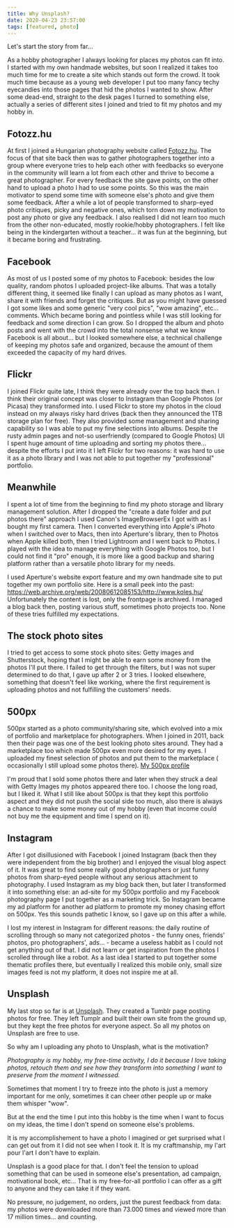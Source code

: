 ```yaml
---
title: Why Unsplash?
date: 2020-04-23 23:57:00
tags: [featured, photo]
---
```


Let's start the story from far...

As a hobby photographer I always looking for places my photos can fit into. I started with my own handmade websites, but soon I realized it takes too much time for me to create a site which stands out form the crowd. It took much time because as a young web developer I put too many fancy techy eyecandies into those pages that hid the photos I wanted to show. After some dead-end, straight to the desk pages I turned to something else, actually a series of different sites I joined and tried to fit my photos and my hobby in.

## Fotozz.hu
At first I joined a Hungarian photography website called [Fotozz.hu](http://fotozz.hu). The focus of that site back then was to gather photographers together into a group where everyone tries to help each other with feedbacks so everyone in the community will learn a lot from each other and thrive to become a great photographer. For every feedback the site gave points, on the other hand to upload a photo I had to use some points. So this was the main motivator to spend some time with someone else's photo and give them some feedback. After a while a lot of people transformed to sharp-eyed photo critiques, picky and negative ones, which torn down my motivation to post any photo or give any feedback. I also realised I did not learn too much from the other non-educated, mostly rookie/hobby photographers. I felt like being in the kindergarten without a teacher... it was fun at the beginning, but it became boring and frustrating.

## Facebook
As most of us I posted some of my photos to Facebook: besides the low quality, random photos I uploaded project-like albums. That was a totally different thing, it seemed like finally I can upload as many photos as I want, share it with friends and forget the critiques. But as you might have guessed I got some likes and some generic "very cool pics", "wow amazing", etc... comments. Which became boring and pointless while I was still looking for feedback and some direction I can grow. So I dropped the album and photo posts and went with the crowd into the total nonsense what we know Facebook is all about... but I looked somewhere else, a technical challenge of keeping my photos safe and organized, because the amount of them exceeded the capacity of my hard drives.

## Flickr
I joined Flickr quite late, I think they were already over the top back then. I think their original concept was closer to Instagram than Google Photos (or Picasa) they transformed into. I used Flickr to store my photos in the cloud instead on my always risky hard drives (back then they announced the 1TB storage plan for free). They also provided some management and sharing capability so I was able to put my fine selections into albums. Despite the rusty admin pages and not-so userfriendly (compared to Google Photos) UI I spent huge amount of time uploading and sorting my photos there... despite the efforts I put into it I left Flickr for two reasons: it was hard to use it as a photo library and I was not able to put together my "professional" portfolio.

## Meanwhile
I spent a lot of time from the beginning to find my photo storage and library management solution. After I dropped the "create a date folder and put photos there" approach I used Canon's ImageBrowserEx I got with as I bought my first camera. Then I converted everything into Apple's iPhoto when I switched over to Macs, then into Aperture's library, then to Photos when Apple killed both, then I tried Lightroom and I went back to Photos. I played with the idea to manage everything with Google Photos too, but I could not find it "pro" enough, it is more like a good backup and sharing platform rather than a versatile photo library for my needs.

I used Aperture's website export feature and my own handmade site to put together my own portfolio site. Here is a small peek into the past: https://web.archive.org/web/20080612085153/http://www.koles.hu/
Unfortunately the content is lost, only the frontpage is archived. I managed a blog back then, posting various stuff, sometimes photo projects too. None of these tries fulfilled my expectations.

## The stock photo sites
I tried to get access to some stock photo sites: Getty images and Shutterstock, hoping that I might be able to earn some money from the photos I'll put there. I failed to get through the filters, but I was not super determined to do that, I gave up after 2 or 3 tries. I looked elsewhere, something that doesn't feel like working, where the first requirement is uploading photos and not fulfilling the customers' needs.

## 500px
500px started as a photo community/sharing site, which evolved into a mix of portfolio and marketplace for photographers. When I joined in 2011, back then their page was one of the best looking photo sites around. They had a marketplace too which made 500px even more desired for my eyes. I uploaded my finest selection of photos and put them to the marketplace ( occasionally I still upload some photos there). [My 500px profile](https://500px.com/kolesm)

I'm proud that I sold some photos there and later when they struck a deal with Getty Images my photos appeared there too. I choose the long road, but I liked it.
What I still like about 500px is that they kept this portfolio aspect and they did not push the social side too much, also there is always a chance to make some money out of my hobby (even that income could not buy me the equipment and time I spend on it).

## Instagram
After I got disillusioned with Facebook I joined Instagram (back then they were independent from the big brother) and I enjoyed the visual blog aspect of it. It was great to find some really good photographers or just funny photos from sharp-eyed people without any serious attachment to photography. I used Instagram as my blog back then, but later I transformed it into something else: an ad-site for my 500px portfolio and my Facebook photography page I put together as a marketing trick. So Instagram became my ad platform for another ad platform to promote my money chasing effort on 500px. Yes this sounds pathetic I know, so I gave up on this after a while.

I lost my interest in Instagram for different reasons: the daily routine of scrolling through so many not categorized photos - the funny ones, friends' photos, pro photographers', ads... - became a useless habbit as I could not get anything out of that. I did not learn or get inspiration from the photos I scrolled through like a robot.
As a last idea I started to put together some thematic profiles there, but eventually I realized this mobile only, small size images feed is not my platform, it does not inspire me at all.

## Unsplash
My last stop so far is at [Unsplash](https://unsplash.com/@mihaly_koles). They created a Tumblr page posting photos for free. They left Tumplr and built their own site from the ground up, but they kept the free photos for everyone aspect. So all my photos on Unsplash are free to use.

So why am I uploading any photo to Unsplash, what is the motivation?

*Photography is my hobby, my free-time activity, I do it because I love taking photos, retouch them and see how they transform into something I want to preserve from the moment I witnessed.*

Sometimes that moment I try to freeze into the photo is just a memory important for me only, sometimes it can cheer other people up or make them whisper "wow".

But at the end the time I put into this hobby is the time when I want to focus on my ideas, the time I don't spend on someone else's problems.

It is my accomplishement to have a photo I imagined or get surprised what I can get out from it I did not see when I took it. It is my craftmanship, my l'art pour l'art I don't have to explain.

Unsplash is a good place for that. I don't feel the tension to upload something that can be used in someone else's presentation, ad campaign, motivational book, etc... That is my free-for-all portfolio I can offer as a gift to anyone and they can take it if they want.

No pressure, no judgement, no orders, just the purest feedback from data: my photos were downloaded more than 73.000 times and viewed more than 17 million times... and counting.
